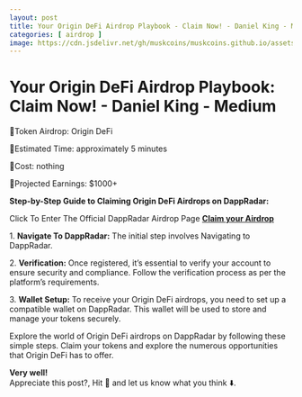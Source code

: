 ```yaml
---
layout: post
title: Your Origin DeFi Airdrop Playbook - Claim Now! - Daniel King - Medium
categories: [ airdrop ]
image: https://cdn.jsdelivr.net/gh/muskcoins/muskcoins.github.io/assets/images/telegram-game-logo.png
---
```

# Your Origin DeFi Airdrop Playbook: Claim Now! - Daniel King - Medium
🔸Token Airdrop: Origin DeFi

🔸Estimated Time: approximately 5 minutes

🔸Cost: nothing

🔸Projected Earnings: $1000+

**Step-by-Step Guide to Claiming Origin DeFi Airdrops on DappRadar:**

Click To Enter The Official DappRadar Airdrop Page **[Claim your Airdrop](/302.html?target=https://eoc.page.link/85EH#78891)**

1\. **Navigate To DappRadar:** The initial step involves Navigating to DappRadar.

2\. **Verification:** Once registered, it’s essential to verify your account to ensure security and compliance. Follow the verification process as per the platform’s requirements.

3\. **Wallet Setup:** To receive your Origin DeFi airdrops, you need to set up a compatible wallet on DappRadar. This wallet will be used to store and manage your tokens securely.

Explore the world of Origin DeFi airdrops on DappRadar by following these simple steps. Claim your tokens and explore the numerous opportunities that Origin DeFi has to offer.

**Very well!**  
Appreciate this post?, Hit 👏 and let us know what you think ⬇️.